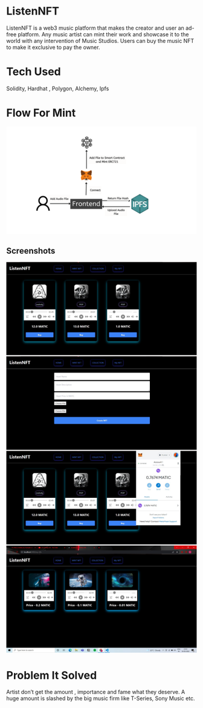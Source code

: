 
# ListenNFT

ListenNFT is a web3 music platform that makes the creator and user an ad-free platform. Any
music artist can mint their work and showcase it to the world with any intervention of Music
Studios.
Users can buy the music NFT to make it exclusive to pay the owner. 

# Tech Used

Solidity, Hardhat , Polygon, Alchemy, Ipfs

# Flow For Mint
![App Screenshot](./Screenshot/S5.png)

## Screenshots

![App Screenshot](./Screenshot/S1.jpeg)
![App Screenshot](./Screenshot/S2.jpeg)
![App Screenshot](./Screenshot/S3.jpeg)
![App Screenshot](./Screenshot/S4.jpeg)

# Problem It Solved

Artist don’t get the amount , importance and fame what they deserve. A huge amount is slashed by the big music firm like T-Series, Sony Music etc.

